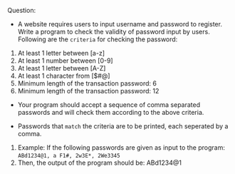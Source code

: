 Question:

- A website requires users to input username and password to register. Write a program to check the validity of password input by users. Following are the `criteria` for checking the password:

1. At least 1 letter between [a-z]
2. At least 1 number between [0-9]
3. At least 1 letter between [A-Z]
4. At least 1 character from [$#@]
5. Minimum length of the transaction password: 6
6. Minimum length of the transaction password: 12

- Your program should accept a sequence of comma separated passwords and will check them according to the above criteria.

- Passwords that `match` the criteria are to be printed, each seperated by a comma.

1. Example: If the following passwords are given as input to the program: `ABd1234@1, a F1#, 2w3E*, 2We3345`
2. Then, the output of the program should be: ABd1234@1
